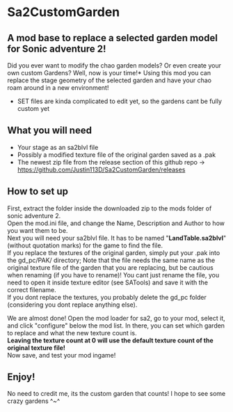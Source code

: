 # Sa2CustomGarden
## A mod base to replace a selected garden model for Sonic adventure 2!
Did you ever want to modify the chao garden models? Or even create your own custom Gardens? Well, now is your time!*
Using this mod you can replace the stage geometry of the selected garden and have your chao roam around in a new environment!

* SET files are kinda complicated to edit yet, so the gardens cant be fully custom yet

## What you will need
- Your stage as an sa2blvl file
- Possibly a modified texture file of the original garden saved as a .pak
- The newest zip file from the release section of this github repo -> https://github.com/Justin113D/Sa2CustomGarden/releases

## How to set up
First, extract the folder inside the downloaded zip to the mods folder of sonic adventure 2. </br>
Open the mod.ini file, and change the Name, Description and Author to how you want them to be. </br>
Next you will need your sa2blvl file. It has to be named "**LandTable.sa2blvl**" (without quotation marks) for the game to find the file. </br>
If you replace the textures of the original garden, simply put your .pak into the gd_pc/PAK/ directory; Note that the file needs the same name as the original texture file of the garden that you are replacing, but be cautious when renaming (if you have to rename)! You cant just rename the file, you need to open it inside texture editor (see SATools) and save it with the correct filename. </br>
If you dont replace the textures, you probably delete the gd_pc folder (considering you dont replace anything else). </br>


We are almost done! Open the mod loader for sa2, go to your mod, select it, and click "configure" below the mod list. In there, you can set which garden to replace and what the new texture count is. </br>
**Leaving the texture count at 0 will use the default texture count of the original texture file!** </br>
Now save, and test your mod ingame!

## Enjoy!
No need to credit me, its the custom garden that counts! I hope to see some crazy gardens ^~^
